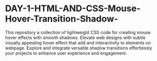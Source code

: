 # DAY-1-HTML-AND-CSS-Mouse-Hover-Transition-Shadow-
This repository a collection of lightweight CSS code  for creating  mouse hover effects with smooth shadows. Elevate web designs with subtle  visually appealing hover effect that add  and interactivity to elements on webpage. Explore and integrate versatile shadow transitions effortlessly your projects to enhance user experience and engagement.
